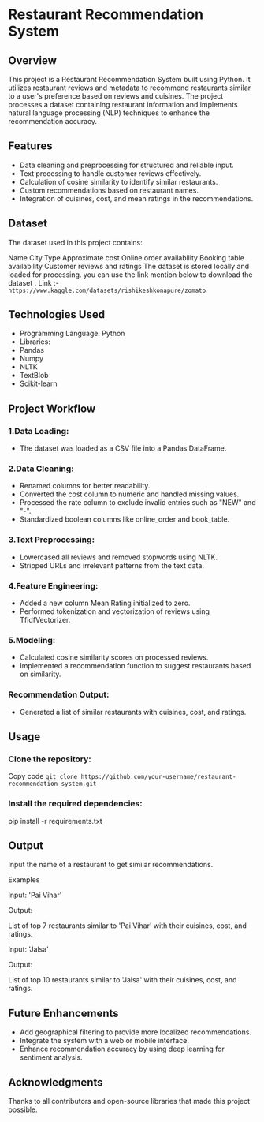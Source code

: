 # Restaurant Recommendation System
## Overview
This project is a Restaurant Recommendation System built using Python. It utilizes restaurant reviews and metadata to recommend restaurants similar to a user's preference based on reviews and cuisines. The project processes a dataset containing restaurant information and implements natural language processing (NLP) techniques to enhance the recommendation accuracy.

## Features
- Data cleaning and preprocessing for structured and reliable input.
- Text processing to handle customer reviews effectively.
- Calculation of cosine similarity to identify similar restaurants.
- Custom recommendations based on restaurant names.
- Integration of cuisines, cost, and mean ratings in the recommendations.
## Dataset
The dataset used in this project contains:

Name
City
Type
Approximate cost
Online order availability
Booking table availability
Customer reviews and ratings
The dataset is stored locally and loaded for processing.
you can use the link mention below to download the dataset .
Link :- `https://www.kaggle.com/datasets/rishikeshkonapure/zomato`

## Technologies Used
- Programming Language: Python
- Libraries:
- Pandas
- Numpy
- NLTK
- TextBlob
- Scikit-learn
## Project Workflow
### 1.Data Loading:
- The dataset was loaded as a CSV file into a Pandas DataFrame.
### 2.Data Cleaning:
- Renamed columns for better readability.
- Converted the cost column to numeric and handled missing values.
- Processed the rate column to exclude invalid entries such as "NEW" and "-".
- Standardized boolean columns like online_order and book_table.
### 3.Text Preprocessing:
- Lowercased all reviews and removed stopwords using NLTK.
- Stripped URLs and irrelevant patterns from the text data.
### 4.Feature Engineering:
- Added a new column Mean Rating initialized to zero.
- Performed tokenization and vectorization of reviews using TfidfVectorizer.
### 5.Modeling:
- Calculated cosine similarity scores on processed reviews.
- Implemented a recommendation function to suggest restaurants based on similarity.
### Recommendation Output:
- Generated a list of similar restaurants with cuisines, cost, and ratings.
## Usage
### Clone the repository:
Copy code
`git clone https://github.com/your-username/restaurant-recommendation-system.git`

### Install the required dependencies:

pip install -r requirements.txt

## Output

Input the name of a restaurant to get similar recommendations.

Examples

Input: 'Pai Vihar'

Output:

List of top 7 restaurants similar to 'Pai Vihar' with their cuisines, cost, and ratings.

Input: 'Jalsa'

Output:

List of top 10 restaurants similar to 'Jalsa' with their cuisines, cost, and ratings.

## Future Enhancements
- Add geographical filtering to provide more localized recommendations.
- Integrate the system with a web or mobile interface.
- Enhance recommendation accuracy by using deep learning for sentiment analysis.

## Acknowledgments
Thanks to all contributors and open-source libraries that made this project possible.

